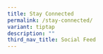 ```yaml
---
title: Stay Connected
permalink: /stay-connected/
variant: tiptap
description: ""
third_nav_title: Social Feed
---
```

